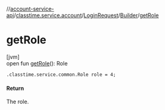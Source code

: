 //[account-service-api](../../../../index.md)/[classtime.service.account](../../index.md)/[LoginRequest](../index.md)/[Builder](index.md)/[getRole](get-role.md)

# getRole

[jvm]\
open fun [getRole](get-role.md)(): Role

`.classtime.service.common.Role role = 4;`

#### Return

The role.
